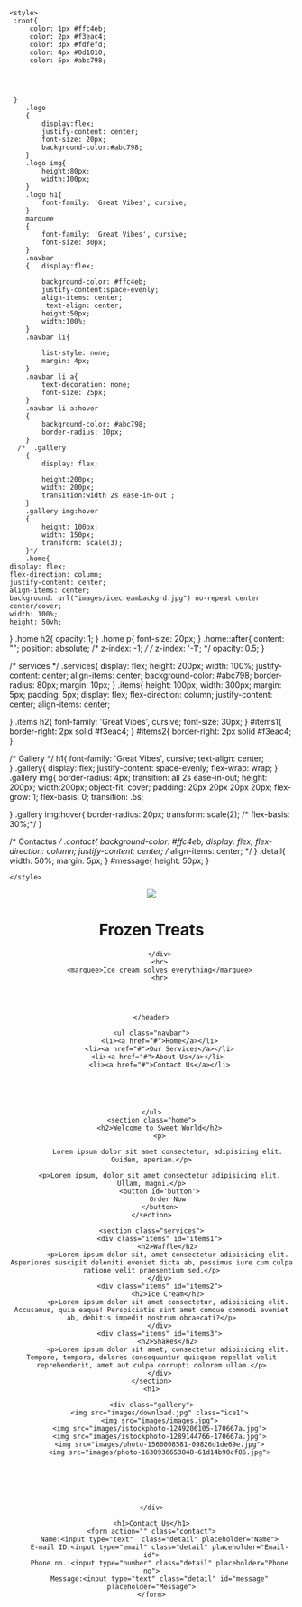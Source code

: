<!DOCTYPE html>
<html lang="en">
<head>
    <meta charset="UTF-8">
    <meta http-equiv="X-UA-Compatible" content="IE=edge">
    <meta name="viewport" content="width=device-width, initial-scale=1.0">
    <title>Frozeneats.com</title>
    <link rel="preconnect" href="https://fonts.googleapis.com">
<link rel="preconnect" href="https://fonts.gstatic.com" crossorigin>
<link href="https://fonts.googleapis.com/css2?family=Great+Vibes&display=swap" rel="stylesheet">




    <style>
     :root{
         color: 1px #ffc4eb;
         color: 2px #f3eac4;
         color: 3px #fdfefd;
         color: 4px #0d1010;
         color: 5px #abc798;




     }
        .logo
        {
            display:flex;
            justify-content: center;
            font-size: 20px;
            background-color:#abc798;
        }
        .logo img{
            height:80px;
            width:100px;
        }
        .logo h1{
            font-family: 'Great Vibes', cursive;
        }
        marquee
        {
            font-family: 'Great Vibes', cursive;
            font-size: 30px;
        }
        .navbar
        {   display:flex; 
            
            background-color: #ffc4eb;
            justify-content:space-evenly;
            align-items: center;
             text-align: center;   
            height:50px;
            width:100%;
        }
        .navbar li{

            list-style: none;
            margin: 4px;
        }
        .navbar li a{
            text-decoration: none;
            font-size: 25px;
        }
        .navbar li a:hover
        {
            background-color: #abc798;
            border-radius: 10px;
        }
      /*  .gallery
        {
            display: flex;
            
            height:200px;
            width: 200px;
            transition:width 2s ease-in-out ;
        }
        .gallery img:hover
        {   
            height: 100px; 
            width: 150px;
            transform: scale(3);
        }*/
        .home{
    display: flex;
    flex-direction: column;
    justify-content: center;
    align-items: center;
    background: url("images/icecreambackgrd.jpg") no-repeat center center/cover;
    width: 100%;
    height: 50vh;
}
.home h2{
    opacity: 1;
}
.home p{
 font-size: 20px;
}
.home::after{
    content: "";
    position: absolute;
    /* z-index: -1; */
    /* z-index: '-1'; */
    opacity: 0.5;
}

/* services */
.services{
    display: flex;
    height: 200px;
    width: 100%;
    justify-content: center;
    align-items: center;
    background-color: #abc798;
    border-radius: 80px;
    margin: 10px;
}
.items{
    height: 100px;
    width: 300px;
    margin: 5px;
    padding: 5px;
    display: flex;
    flex-direction: column;
    justify-content: center;
    align-items: center;
    
    
}
.items h2{
    font-family: 'Great Vibes', cursive;
    font-size: 30px;
}
#items1{
    border-right: 2px solid #f3eac4;
}
#items2{
    border-right: 2px solid #f3eac4;
}

/* Gallery */
h1{
    font-family: 'Great Vibes', cursive;
    text-align: center;    
}
.gallery{
    display: flex;
    justify-content: space-evenly;
    flex-wrap: wrap;
}
.gallery img{
    border-radius: 4px;
    transition: all 2s ease-in-out;
    height: 200px;
    width:200px;
    object-fit: cover;
    padding: 20px 20px 20px 20px;
    flex-grow: 1;
    flex-basis: 0;
    transition: .5s;

}
.gallery img:hover{
    border-radius: 20px;
    transform: scale(2);
  /*  flex-basis: 30%;*/
}

/* Contactus */
.contact{
    background-color: #ffc4eb;
    display: flex;
    flex-direction: column;
    justify-content: center;
    /* align-items: center; */
}
.detail{
    width: 50%;
    margin: 5px;
}
#message{
    height: 50px;
}




    </style>
</head>
<body>
    <header>
        <div class="logo">
            <img src="images/logo.png">
            <h1>Frozen Treats</h1>



        </div>
        <hr>
        <marquee>Ice cream solves everything</marquee>
        <hr>




    </header>

    <ul class="navbar">
        <li><a href="#">Home</a></li>
        <li><a href="#">Our Services</a></li>
       <li><a href="#">About Us</a></li>
        <li><a href="#">Contact Us</a></li>

        



    </ul>
    <section class="home">
        <h2>Welcome to Sweet World</h2>
        <p>

            Lorem ipsum dolor sit amet consectetur, adipisicing elit. Quidem, aperiam.</p>
        
        <p>Lorem ipsum, dolor sit amet consectetur adipisicing elit. Ullam, magni.</p>
        <button id='button'>
            Order Now
        </button>
    </section>

    <section class="services">
        <div class="items" id="items1">
            <h2>Waffle</h2>
            <p>Lorem ipsum dolor sit, amet consectetur adipisicing elit. Asperiores suscipit deleniti eveniet dicta ab, possimus iure cum culpa ratione velit praesentium sed.</p>
        </div>
        <div class="items" id="items2">
            <h2>Ice Cream</h2>
            <p>Lorem ipsum dolor sit amet consectetur, adipisicing elit. Accusamus, quia eaque! Perspiciatis sint amet cumque commodi eveniet ab, debitis impedit nostrum obcaecati?</p>
        </div>
        <div class="items" id="items3">
            <h2>Shakes</h2>
            <p>Lorem ipsum dolor sit amet, consectetur adipisicing elit. Tempore, tempora, dolores consequuntur quisquam repellat velit reprehenderit, amet aut culpa corrupti dolorem ullam.</p>
        </div>
    </section>
    <h1>

    <div class="gallery">
        <img src="images/download.jpg" class="ice1">
        <img src="images/images.jpg">
        <img src="images/istockphoto-1249206105-170667a.jpg">
        <img src="images/istockphoto-1289144766-170667a.jpg">
        <img src="images/photo-1560008581-09826d1de69e.jpg">
        <img src="images/photo-1630936653848-61d14b90cf86.jpg">






    </div>

    <h1>Contact Us</h1>
    <form action="" class="contact">
        Name:<input type="text"  class="detail" placeholder="Name">
        E-mail ID:<input type="email" class="detail" placeholder="Email-id">
        Phone no.:<input type="number" class="detail" placeholder="Phone no">
        Message:<input type="text" class="detail" id="message" placeholder="Message">
    </form>

</body>
</html>
